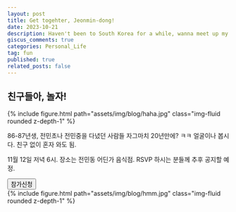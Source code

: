 ```yaml
---
layout: post
title: Get togehter, Jeonmin-dong! 
date: 2023-10-21
description: Haven't been to South Korea for a while, wanna meet up my friends!   
giscus_comments: true
categories: Personal_Life
tag: fun
published: true
related_posts: false
---
```


## 친구들아, 놀자! 

<div class="row mt-3">
    <div class="col-sm mt-3 mt-md-0">
        {% include figure.html path="assets/img/blog/haha.jpg" class="img-fluid rounded z-depth-1" %}
    </div>
</div>

86-87년생, 전민초나 전민중을 다녔던 사람들
자그마치 20년만에? ㅋㅋ 얼굴이나 봅시다. 
친구 없이 혼자 와도 됨. 

11월 12일 저녁 6시. 
장소는 전민동 어딘가 음식점. 
RSVP 하시는 분들께 추후 공지할 예정. 


<a href="https://forms.gle/fTZ8M9Q8LRtVbP9e7">
  <button type="button" class="btn btn-outline-primary">참가신청</button>
</a>


<div class="row mt-3">
    <div class="col-sm mt-3 mt-md-0">
        {% include figure.html path="assets/img/blog/hmm.jpg" class="img-fluid rounded z-depth-1" %}
    </div>
</div>